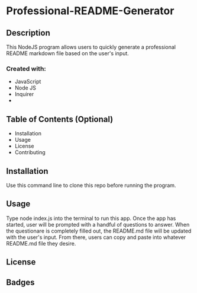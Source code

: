 # Professional-README-Generator

## Description
This NodeJS program allows users to quickly generate a professional README markdown file based on the user's input.
### Created with:
- JavaScript
- Node JS
- Inquirer
- 
## Table of Contents (Optional)
- Installation
- Usage
- License
- Contributing


## Installation
Use this command line to clone this repo before running the program.


## Usage
Type node index.js into the terminal to run this app. Once the app has started, user will be prompted with a handful of questions to answer. When the questionare is completely filled out, the README.md file will be updated with the user's input. From there, users can copy and paste into whatever README.md file they desire. 

## License

## Badges

